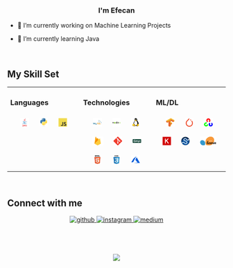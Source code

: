 <div align="center">
</div>  
  

### <div align="center">I'm Efecan</div>  
  

- 🔭 I’m currently working on Machine Learning Projects
  

- 🌱 I’m currently learning Java
  
<br/>  


## My Skill Set  
<table><tr><td valign="top" width="33%">



### Languages  
<div align="center">  
<a href="https://www.java.com/" target="_blank"><img style="margin: 10px" src="images/java.svg" alt="Java" height="20" /></a>  
<a href="https://www.python.org/" target="_blank"><img style="margin: 10px" src="images/python.svg" alt="Python" height="20" /></a>  
<a href="https://www.javascript.com/" target="_blank"><img style="margin: 10px" src="images/js.svg" alt="JavaScript" height="20" /></a>  
</div>

</td><td valign="top" width="33%">



### Technologies  
<div align="center">  
<a href="https://www.mysql.com/" target="_blank"><img style="margin: 10px" src="images/mysql.svg" alt="MySQL" height="20" /></a>  
<a href="https://nodejs.org/" target="_blank"><img style="margin: 10px" src="images/nodejs.svg" alt="Node.js" height="20" /></a>  
<a href="https://www.linux.org/" target="_blank"><img style="margin: 10px" src="images/linux.svg" alt="Linux" height="20" /></a>  
<a href="https://firebase.google.com/" target="_blank"><img style="margin: 10px" src="images/firebase.png" alt="Firebase" height="20" /></a>  
<a href="https://github.com/" target="_blank"><img style="margin: 10px" src="images/git.svg" alt="Git" height="20" /></a>  
<a href="https://www.djangoproject.com/" target="_blank"><img style="margin: 10px" src="images/django.svg" alt="Django" height="20" /></a>  
<a href="https://en.wikipedia.org/wiki/HTML5" target="_blank"><img style="margin: 10px" src="images/html.svg" alt="HTML5" height="20" /></a>  
<a href="https://www.w3schools.com/css/" target="_blank"><img style="margin: 10px" src="images/css.svg" alt="CSS3" height="20" /></a>  
<a href="https://azure.microsoft.com/en-in/" target="_blank"><img style="margin: 10px" src="images/azure.svg" alt="Azure" height="20" /></a>  
</div>

</td><td valign="top" width="33%">



### ML/DL  
<div align="center">  
<a href="https://www.tensorflow.org/" target="_blank"><img style="margin: 10px" src="images/tensorflow.svg" alt="TensorFlow" height="20" /></a>  
<a href="https://pytorch.org/" target="_blank"><img style="margin: 10px" src="images/keras.svg" alt="pytorch" height="20" /></a>  
<a href="https://opencv.org/" target="_blank"><img style="margin: 10px" src="images/opencv.svg" alt="OpenCV" height="20" /></a>  
<a href="https://keras.io/" target="_blank"><img style="margin: 10px" src="images/keras.png" alt="Keras" height="20" /></a>  
<a href="https://scipy.org/" target="_blank"><img style="margin: 10px" src="images/1200px-SCIPY_2.svg.png" alt="Scipy" height="20" /></a>  
  <a href="https://scikit-learn.org/stable/" target="_blank"><img style="margin: 10px" src="images/sci.png" alt="Scikit" height="20" /></a>  

</div>
</td></tr></table>  

<br/>  


## Connect with me  
<div align="center">
<a href="https://github.com/efecanxrd" target="_blank">
<img src=https://img.shields.io/badge/github-%2324292e.svg?&style=for-the-badge&logo=github&logoColor=white alt=github style="margin-bottom: 5px;" />
</a>
<a href="https://instagram.com/efecanxrd" target="_blank">
<img src=https://img.shields.io/badge/instagram-%23000000.svg?&style=for-the-badge&logo=instagram&logoColor=white alt=instagram style="margin-bottom: 5px;" />
</a>
<a href="https://efecanxrd.medium.com" target="_blank">
<img src=https://img.shields.io/badge/medium-%23292929.svg?&style=for-the-badge&logo=medium&logoColor=white alt=medium style="margin-bottom: 5px;" />
</a>  
</div>  
  

<br/>  



## 
  

<br/>  



<div align="center">
<img src="https://komarev.com/ghpvc/?username=efecanxrd&&style=flat-square" align="center" />
</div>  
  

<br/>  

<div align="center"></div>
<br />
